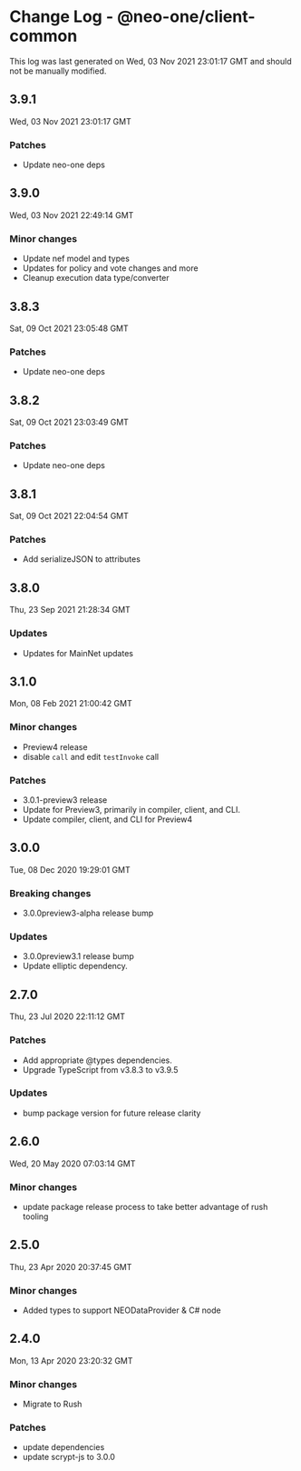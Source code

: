 # Change Log - @neo-one/client-common

This log was last generated on Wed, 03 Nov 2021 23:01:17 GMT and should not be manually modified.

## 3.9.1
Wed, 03 Nov 2021 23:01:17 GMT

### Patches

- Update neo-one deps

## 3.9.0
Wed, 03 Nov 2021 22:49:14 GMT

### Minor changes

- Update nef model and types
- Updates for policy and vote changes and more
- Cleanup execution data type/converter

## 3.8.3
Sat, 09 Oct 2021 23:05:48 GMT

### Patches

- Update neo-one deps

## 3.8.2
Sat, 09 Oct 2021 23:03:49 GMT

### Patches

- Update neo-one deps

## 3.8.1
Sat, 09 Oct 2021 22:04:54 GMT

### Patches

- Add serializeJSON to attributes

## 3.8.0
Thu, 23 Sep 2021 21:28:34 GMT

### Updates

- Updates for MainNet updates

## 3.1.0
Mon, 08 Feb 2021 21:00:42 GMT

### Minor changes

- Preview4 release
- disable `call` and edit `testInvoke` call

### Patches

- 3.0.1-preview3 release
- Update for Preview3, primarily in compiler, client, and CLI.
- Update compiler, client, and CLI for Preview4

## 3.0.0
Tue, 08 Dec 2020 19:29:01 GMT

### Breaking changes

- 3.0.0preview3-alpha release bump

### Updates

- 3.0.0preview3.1 release bump
- Update elliptic dependency.

## 2.7.0
Thu, 23 Jul 2020 22:11:12 GMT

### Patches

- Add appropriate @types dependencies.
- Upgrade TypeScript from v3.8.3 to v3.9.5

### Updates

- bump package version for future release clarity

## 2.6.0
Wed, 20 May 2020 07:03:14 GMT

### Minor changes

- update package release process to take better advantage of rush tooling

## 2.5.0
Thu, 23 Apr 2020 20:37:45 GMT

### Minor changes

- Added types to support NEODataProvider & C# node

## 2.4.0
Mon, 13 Apr 2020 23:20:32 GMT

### Minor changes

- Migrate to Rush

### Patches

- update dependencies
- update scrypt-js to 3.0.0

